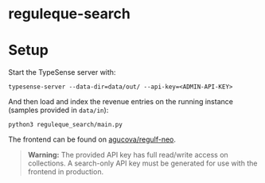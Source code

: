 # reguleque-search

# Setup


Start the TypeSense server with:

```shell
typesense-server --data-dir=data/out/ --api-key=<ADMIN-API-KEY>
```

And then load and index the revenue entries on the running instance (samples provided in `data/in`):

```shell
python3 reguleque_search/main.py
```

The frontend can be found on [agucova/regulf-neo](https://github.com/agucova/regulf-neo).

> **Warning:** The provided API key has full read/write access on collections. A search-only API key must be generated for use with the frontend in production.
